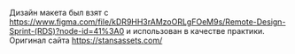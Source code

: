 Дизайн макета был взят с https://www.figma.com/file/kDR9HH3rAMzoORLgFOeM9s/Remote-Design-Sprint-(RDS)?node-id=41%3A0 и использован в качестве практики.
Оригинал сайта https://stansassets.com/
